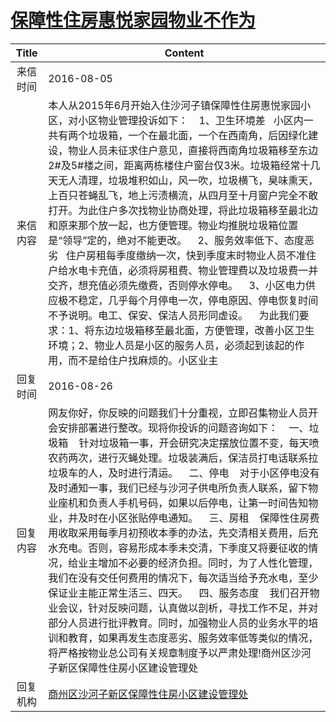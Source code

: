 # <a href="http://www.shangluo.gov.cn/zmhd/ldxxxx.jsp?urltype=leadermail.LeaderMailContentUrl&wbtreeid=1112&leadermailid=3762">保障性住房惠悦家园物业不作为</a>
| Title |                                                                                                                                                                                                                                                      Content                                                                                                                                                                                                                                                       |
|:-----:|--------------------------------------------------------------------------------------------------------------------------------------------------------------------------------------------------------------------------------------------------------------------------------------------------------------------------------------------------------------------------------------------------------------------------------------------------------------------------------------------------------------------|
| 来信时间  | 2016-08-05                                                                                                                                                                                                                                                                                                                                                                                                                                                                                                         |
| 来信内容  | 本人从2015年6月开始入住沙河子镇保障性住房惠悦家园小区，对小区物业管理投诉如下：    1、卫生环境差   小区内一共有两个垃圾箱，一个在最北面，一个在西南角，后因绿化建设，物业人员未征求住户意见，直接将西南角垃圾箱移至东边2#及5#楼之间，距离两栋楼住户窗台仅3米。垃圾箱经常十几天无人清理，垃圾堆积如山，风一吹，垃圾横飞，臭味熏天，上百只苍蝇乱飞，地上污渍横流，从四月至十月窗户完全不敢打开。为此住户多次找物业协商处理，将此垃圾箱移至最北边和原来那个放一起，也方便管理。物业均推脱垃圾箱位置是“领导”定的，绝对不能更改。    2、服务效率低下、态度恶劣   住户房租每季度缴纳一次，快到季度末时物业人员不准住户给水电卡充值，必须将房租费、物业管理费以及垃圾费一并交齐，想充值必须先缴费，否则停水停电。    3、小区电力供应极不稳定，几乎每个月停电一次，停电原因、停电恢复时间不予说明。电工、保安、保洁人员形同虚设。    为此我们要求：1、将东边垃圾箱移至最北面，方便管理，改善小区卫生环境；2、物业人员是小区的服务人员，必须起到该起的作用，而不是给住户找麻烦的。小区业主       |
| 回复时间  | 2016-08-26                                                                                                                                                                                                                                                                                                                                                                                                                                                                                                         |
| 回复内容  | 网友你好，你反映的问题我们十分重视，立即召集物业人员开会安排部署进行整改。现将你投诉的问题咨询如下：    一、垃圾箱    针对垃圾箱一事，开会研究决定摆放位置不变，每天喷农药两次，进行灭蝇处理。垃圾装满后，保洁员打电话联系拉垃圾车的人，及时进行清运。    二、停电    对于小区停电没有及时通知一事，我们已经与沙河子供电所负责人联系，留下物业座机和负责人手机号码，如果以后停电，让第一时间告知物业，并及时在小区张贴停电通知。    三、房租    保障性住房费用收取采用每季月初预收本季的办法，先交清相关费用，后充水充电。否则，容易形成本季未交清，下季度又将要征收的情况，给业主增加不必要的经济负担。同时，为了人性化管理，我们在没有交任何费用的情况下，每次适当给予充水电，至少保证业主能正常生活三、四天。    四、服务态度    我们召开物业会议，针对反映问题，认真做以剖析，寻找工作不足，并对部分人员进行批评教育。同时，加强物业人员的业务水平的培训和教育，如果再发生态度恶劣、服务效率低等类似的情况，将严格按物业总公司有关规章制度予以严肃处理!商州区沙河子新区保障性住房小区建设管理处 |
| 回复机构  | <a href="../../category/agencies/商州区沙河子新区保障性住房小区建设管理处.md">商州区沙河子新区保障性住房小区建设管理处</a>                                                                                                                                                                                                                                                                                                                                                                                                                                 |